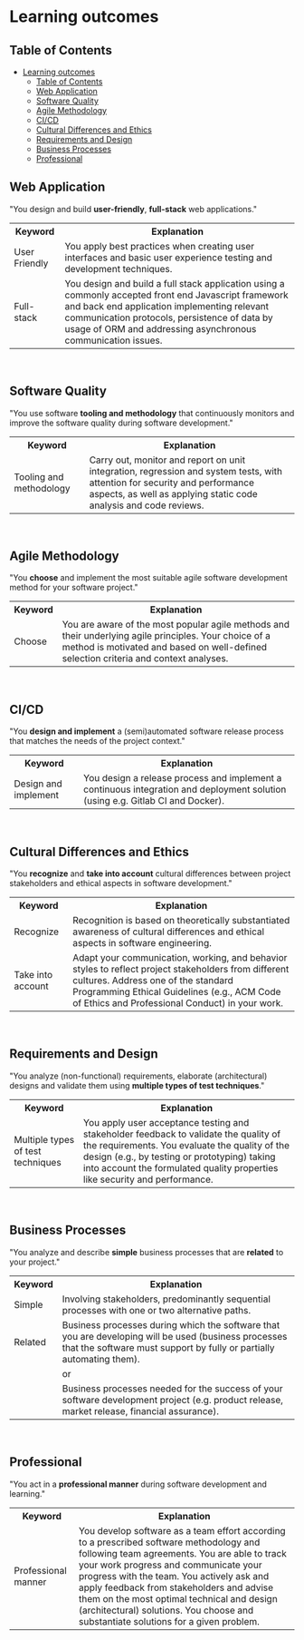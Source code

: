 # Learning outcomes
## Table of Contents
- [Learning outcomes](#learning-outcomes)
  - [Table of Contents](#table-of-contents)
  - [Web Application](#web-application)
  - [Software Quality](#software-quality)
  - [Agile Methodology](#agile-methodology)
  - [CI/CD](#cicd)
  - [Cultural Differences and Ethics](#cultural-differences-and-ethics)
  - [Requirements and Design](#requirements-and-design)
  - [Business Processes](#business-processes)
  - [Professional](#professional)

## Web Application
"You design and build **user-friendly**, **full-stack** web applications."

<table>
    <tr>
        <th>Keyword</th>
        <th>Explanation</th>
    </tr>
    <tr>
        <td>User Friendly</td>
        <td>You apply best practices when creating user interfaces and basic user experience testing and development techniques.</td>
    </tr>
    <tr>
        <td>Full-stack</td>
        <td>You design and build a full stack application using a commonly accepted front end Javascript framework and back end application implementing relevant communication protocols, persistence of data by usage of ORM and addressing asynchronous communication issues.</td>
</table> 
<br />

## Software Quality
"You use software **tooling and methodology** that continuously monitors and improve the software quality during software development."

<table>
    <tr>
        <th>Keyword</th>
        <th>Explanation</th>
    </tr>
    <tr>
        <td>Tooling and methodology</td>
        <td>Carry out, monitor and report on unit integration, regression and system tests, with attention for security and performance aspects, as well as applying static code analysis and code reviews.</td>
    </tr>
</table> 
<br />

## Agile Methodology

"You **choose** and implement the most suitable agile software development method for your software project."

<table>
    <tr>
        <th>Keyword</th>
        <th>Explanation</th>
    </tr>
    <tr>
        <td>Choose</td>
        <td>You are aware of the most popular agile methods and their underlying agile principles. Your choice of a method is motivated and based on well-defined selection criteria and context analyses.</td>
    </tr>
</table> 
<br />

## CI/CD
"You **design and implement** a (semi)automated software release process that matches the needs of the project context."

<table>
    <tr>
        <th>Keyword</th>
        <th>Explanation</th>
    </tr>
    <tr>
        <td>Design and implement</td>
        <td>You design a release process and implement a continuous integration and deployment solution (using e.g. Gitlab CI and Docker).</td>
    </tr>
</table> 
<br />

## Cultural Differences and Ethics
"You **recognize** and **take into account** cultural differences between project stakeholders and ethical aspects in software development."

<table>
    <tr>
        <th>Keyword</th>
        <th>Explanation</th>
    </tr>
    <tr>
        <td>Recognize</td>
        <td>Recognition is based on theoretically substantiated awareness of cultural differences and ethical aspects in software engineering.</td>
    </tr>
    <tr>
        <td>Take into account</td>
        <td>Adapt your communication, working, and behavior styles to reflect project stakeholders from different cultures. Address one of the standard Programming Ethical Guidelines (e.g., ACM Code of Ethics and Professional Conduct) in your work.</td>
    </tr>
</table> 
<br />

## Requirements and Design
"You analyze (non-functional) requirements, elaborate (architectural) designs and validate them using **multiple types of test techniques**."

<table>
    <tr>
        <th>Keyword</th>
        <th>Explanation</th>
    </tr>
    <tr>
        <td>Multiple types of test techniques</td>
        <td>You apply user acceptance testing and stakeholder feedback to validate the quality of the requirements. You evaluate the quality of the design (e.g., by testing or prototyping) taking into account the formulated quality properties like security and performance.</td>
    </tr>
</table> 
<br />

## Business Processes
"You analyze and describe **simple** business processes that are **related** to your project."

<table>
    <tr>
        <th>Keyword</th>
        <th>Explanation</th>
    </tr>
    <tr>
        <td>Simple</td>
        <td> Involving stakeholders, predominantly sequential processes with one or two alternative paths.</td>
    </tr>
    <tr>
        <td>Related</td>
        <td>Business processes during which the software that you are developing will be used (business processes that the software must support by fully or partially automating them).</td>
    </tr>
    <tr>
        <td></td>
        <td>or</td>
    </tr>
    <tr>
        <td></td>
        <td>Business processes needed for the success of your software development project (e.g. product release, market release, financial assurance).</td>
    </tr>
</table> 
<br />

## Professional
"You act in a **professional manner** during software development and learning."

<table>
    <tr>
        <th>Keyword</th>
        <th>Explanation</th>
    </tr>
    <tr>
        <td>Professional manner</td>
        <td>You develop software as a team effort according to a prescribed software methodology and following team agreements. You are able to track your work progress and communicate your progress with the team. You actively ask and apply feedback from stakeholders and advise them on the most optimal technical and design (architectural) solutions. You choose and substantiate solutions for a given problem.</td>
    </tr>
</table> 
<br />